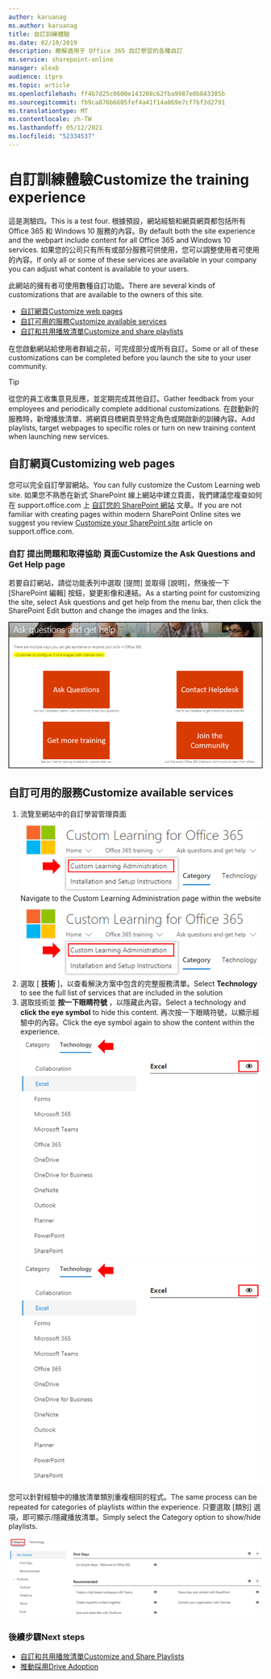 ```yaml
---
author: karuanag
ms.author: karuanag
title: 自訂訓練體驗
ms.date: 02/10/2019
description: 瞭解適用于 Office 365 自訂學習的各種自訂
ms.service: sharepoint-online
manager: alexb
audience: itpro
ms.topic: article
ms.openlocfilehash: ff4b7d25c0600e143208c62fba9987e0b843385b
ms.sourcegitcommit: fb9ca876b6605fef4a41f14a069e7cf7bf3d2791
ms.translationtype: MT
ms.contentlocale: zh-TW
ms.lasthandoff: 05/12/2021
ms.locfileid: "52334537"
---
```

# <a name="customize-the-training-experience"></a><span data-ttu-id="570eb-103">自訂訓練體驗</span><span class="sxs-lookup"><span data-stu-id="570eb-103">Customize the training experience</span></span>

<span data-ttu-id="570eb-104">這是測驗四。</span><span class="sxs-lookup"><span data-stu-id="570eb-104">This is a test four.</span></span> <span data-ttu-id="570eb-105">根據預設，網站經驗和網頁網頁都包括所有 Office 365 和 Windows 10 服務的內容。</span><span class="sxs-lookup"><span data-stu-id="570eb-105">By default both the site experience and the webpart include content for all Office 365 and Windows 10 services.</span></span>  <span data-ttu-id="570eb-106">如果您的公司只有所有或部分服務可供使用，您可以調整使用者可使用的內容。</span><span class="sxs-lookup"><span data-stu-id="570eb-106">If only all or some of these services are available in your company you can adjust what content is available to your users.</span></span>  

<span data-ttu-id="570eb-107">此網站的擁有者可使用數種自訂功能。</span><span class="sxs-lookup"><span data-stu-id="570eb-107">There are several kinds of customizations that are available to the owners of this site.</span></span> 

- [<span data-ttu-id="570eb-108">自訂網頁</span><span class="sxs-lookup"><span data-stu-id="570eb-108">Customize web pages</span></span>](#customizing-web-pages)
- [<span data-ttu-id="570eb-109">自訂可用的服務</span><span class="sxs-lookup"><span data-stu-id="570eb-109">Customize available services</span></span>](#customize-available-services)
- [<span data-ttu-id="570eb-110">自訂和共用播放清單</span><span class="sxs-lookup"><span data-stu-id="570eb-110">Customize and share playlists</span></span>](customplaylist.md)

<span data-ttu-id="570eb-111">在您啟動網站給使用者群組之前，可完成部分或所有自訂。</span><span class="sxs-lookup"><span data-stu-id="570eb-111">Some or all of these customizations can be completed before you launch the site to your user community.</span></span>  

> [!TIP]
> <span data-ttu-id="570eb-112">從您的員工收集意見反應，並定期完成其他自訂。</span><span class="sxs-lookup"><span data-stu-id="570eb-112">Gather feedback from your employees and periodically complete additional customizations.</span></span>  <span data-ttu-id="570eb-113">在啟動新的服務時，新增播放清單、將網頁目標網頁至特定角色或開啟新的訓練內容。</span><span class="sxs-lookup"><span data-stu-id="570eb-113">Add playlists, target webpages to specific roles or turn on new training content when launching new services.</span></span> 

## <a name="customizing-web-pages"></a><span data-ttu-id="570eb-114">自訂網頁</span><span class="sxs-lookup"><span data-stu-id="570eb-114">Customizing web pages</span></span>

<span data-ttu-id="570eb-115">您可以完全自訂學習網站。</span><span class="sxs-lookup"><span data-stu-id="570eb-115">You can fully customize the Custom Learning web site.</span></span> <span data-ttu-id="570eb-116">如果您不熟悉在新式 SharePoint 線上網站中建立頁面，我們建議您複查如何在 support.office.com 上 [自訂您的 SharePoint 網站](https://support.office.com/article/customize-your-sharepoint-site-320b43e5-b047-4fda-8381-f61e8ac7f59b) 文章。</span><span class="sxs-lookup"><span data-stu-id="570eb-116">If you are not familiar with creating pages within modern SharePoint Online sites we suggest you review [Customize your SharePoint site](https://support.office.com/article/customize-your-sharepoint-site-320b43e5-b047-4fda-8381-f61e8ac7f59b) article on support.office.com.</span></span> 

### <a name="customize-the-ask-questions-and-get-help-page"></a><span data-ttu-id="570eb-117">自訂 **提出問題和取得協助** 頁面</span><span class="sxs-lookup"><span data-stu-id="570eb-117">Customize the **Ask Questions and Get Help** page</span></span>

<span data-ttu-id="570eb-118">若要自訂網站，請從功能表列中選取 [提問] 並取得 [說明]，然後按一下 [SharePoint 編輯] 按鈕，變更影像和連結。</span><span class="sxs-lookup"><span data-stu-id="570eb-118">As a starting point for customizing the site, select Ask questions and get help from the menu bar, then click the SharePoint Edit button and change the images and the links.</span></span> 

![提問並取得說明視窗](media/custom_ask.png)

## <a name="customize-available-services"></a><span data-ttu-id="570eb-120">自訂可用的服務</span><span class="sxs-lookup"><span data-stu-id="570eb-120">Customize available services</span></span>

1.  <span data-ttu-id="570eb-121">流覽至網站中的自訂學習管理頁面 ![ 選取自訂學習管理](media/custom_admin.png)</span><span class="sxs-lookup"><span data-stu-id="570eb-121">Navigate to the Custom Learning Administration page within the website ![Select Custom Learning Administration](media/custom_admin.png)</span></span>
1. <span data-ttu-id="570eb-122">選取 [ **技術** ]，以查看解決方案中包含的完整服務清單。</span><span class="sxs-lookup"><span data-stu-id="570eb-122">Select **Technology** to see the full list of services that are included in the solution</span></span>
1. <span data-ttu-id="570eb-123">選取技術並 **按一下眼睛符號** ，以隱藏此內容。</span><span class="sxs-lookup"><span data-stu-id="570eb-123">Select a technology and **click the eye symbol** to hide this content.</span></span>  <span data-ttu-id="570eb-124">再次按一下眼睛符號，以顯示經驗中的內容。</span><span class="sxs-lookup"><span data-stu-id="570eb-124">Click the eye symbol again to show the content within the experience.</span></span> 
<span data-ttu-id="570eb-125">![自 定義](media/custom_techlist.png)</span><span class="sxs-lookup"><span data-stu-id="570eb-125">![custom](media/custom_techlist.png)</span></span>

<span data-ttu-id="570eb-126">您可以針對經驗中的播放清單類別重複相同的程式。</span><span class="sxs-lookup"><span data-stu-id="570eb-126">The same process can be repeated for categories of playlists within the experience.</span></span>  <span data-ttu-id="570eb-127">只要選取 [類別] 選項，即可顯示/隱藏播放清單。</span><span class="sxs-lookup"><span data-stu-id="570eb-127">Simply select the Category option to show/hide playlists.</span></span> 

![選取類別](media/custom_cat.png)

### <a name="next-steps"></a><span data-ttu-id="570eb-129">後續步驟</span><span class="sxs-lookup"><span data-stu-id="570eb-129">Next steps</span></span>

- [<span data-ttu-id="570eb-130">自訂和共用播放清單</span><span class="sxs-lookup"><span data-stu-id="570eb-130">Customize and Share Playlists</span></span>](customplaylist.md)
- [<span data-ttu-id="570eb-131">推動採用</span><span class="sxs-lookup"><span data-stu-id="570eb-131">Drive Adoption</span></span>](driveadoption.md) 
